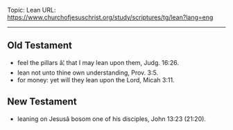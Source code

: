 Topic: Lean
URL: https://www.churchofjesuschrist.org/study/scriptures/tg/lean?lang=eng

---

## Old Testament

- feel the pillars â¦ that I may lean upon them, Judg. 16:26.
- lean not unto thine own understanding, Prov. 3:5.
- for money: yet will they lean upon the Lord, Micah 3:11.

## New Testament

- leaning on Jesusâ bosom one of his disciples, John 13:23 (21:20).

